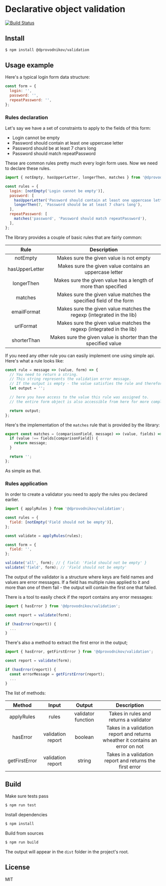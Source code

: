 # Declarative object validation

[![Build Status](https://travis-ci.org/dprovodnikov/declarative-object-validation.svg?branch=master)](https://travis-ci.org/dprovodnikov/declarative-object-validation)

## Install

```bash
$ npm install @dprovodnikov/validation
```

## Usage example

Here's a typical login form data structure:
```javascript
const form = {
  login: '',
  password: '',
  repeatPassword: '',
};
```

### Rules declaration
Let's say we have a set of constraints to apply to the fields of this form:

* Login cannot be empty
* Password should contain at least one uppercase letter
* Password should be at least 7 chars long
* Password should match repeatPassword

These are common rules pretty much every login form uses. Now we need to declare these rules.

```javascript
import { notEmpty, hasUpperLetter, longerThen, matches } from '@dprovodnikov/validation';

const rules = {
  login: [notEmpty('Login cannot be empty')],
  password: [
    hasUpperLetter('Password should contain at least one uppercase letter'),
    longerThen(7, 'Password should be at least 7 chars long'),
  ],
  repeatPassword: [
    matches('password', 'Password should match repeatPassword'),
  ],
};
```

The library provides a couple of basic rules that are fairly common:

| Rule | Description |
|:----:|:-----------:|
| notEmpty | Makes sure the given value is not empty |
| hasUpperLetter | Makes sure the given value contains an uppercase letter |
| longerThen | Makes sure the given value has a length of more than specified |
| matches | Makes sure the given value matches the specified field of the form |
| emailFormat | Makes sure the given value matches the regexp (integrated in the lib) |
| urlFormat | Makes sure the given value matches the regexp (integrated in the lib) |
| shorterThan | Makes sure the given value is shorter than the specified value |

If you need any other rule you can easily implement one using simple api. Here's what a rule looks like:

```javascript
const rule = message => (value, form) => {
  // You need to return a string.
  // This string represents the validation error message.
  // If the output is empty - the value satisfies the rule and therefore is considered valid.
  let output = '';

  // here you have access to the value this rule was assigned to.
  // the entire form object is also accessible from here for more complex and flexible validation logic

  return output;
};
```

Here's the implementation of the `matches` rule that is provided by the library:

```javascript
export const matches = (comparisonField, message) => (value, fields) => {
  if (value !== fields[comparisonField]) {
    return message;
  }

  return '';
};
```

As simple as that.

### Rules application

In order to create a validator you need to apply the rules you declared earlier.

```javascript
import { applyRules } from '@dprovodnikov/validation';

const rules = {
  field: [notEmpty('Field should not be empty')],
};

const validate = applyRules(rules);

const form = {
  field: '',
};

validate('all', form); // { field: 'Field should not be empty' }
validate('field', form); // 'Field should not be empty'
```

The output of the validator is a structure where keys are field names and values are error messages.
If a field has multiple rules applied to it and more than one of them fail - the output will contain the first one that failed.

There is a tool to easily check if the report contains any error messages:

```javascript
import { hasError } from '@dprovodnikov/validation';

const report = validate(form);

if (hasError(report)) {
  ...
}
```

There's also a method to extract the first error in the output;

```javascript
import { hasError, getFirstError } from '@dprovodnikov/validation';

const report = validate(form);

if (hasError(report)) {
  const errorMessage = getFirstError(report);
  ...
}
```

The list of methods:

| Method | Input | Output | Description |
|:------:|:-----:|:------:|:-----------:|
| applyRules | rules | validator function | Takes in rules and returns a validator |
| hasError | validation report | boolean | Takes in a validation report and returns wheather it contains an error on not |
| getFirstError | validation report | string | Takes in a validation report and returns the first error |


## Build

Make sure tests pass
```bash
$ npm run test
```

Install dependencies
```bash
$ npm install
```

Build from sources
```bash
$ npm run build
```

The output will appear in the `dist` folder in the project's root.

## License
MIT
